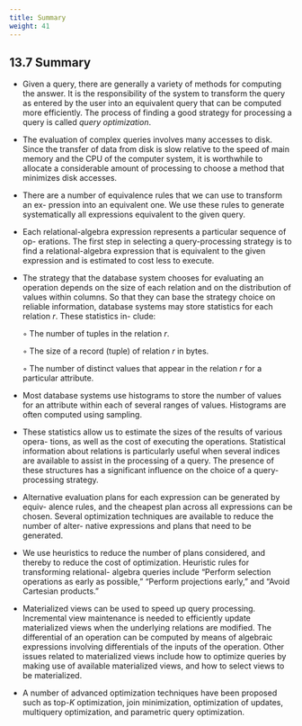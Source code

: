 ```yaml
---
title: Summary
weight: 41
---
```


## 13.7 Summary

- Given a query, there are generally a variety of methods for computing the answer. It is the responsibility of the system to transform the query as entered by the user into an equivalent query that can be computed more efficiently. The process of finding a good strategy for processing a query is called _query optimization_.

- The evaluation of complex queries involves many accesses to disk. Since the transfer of data from disk is slow relative to the speed of main memory and the CPU of the computer system, it is worthwhile to allocate a considerable amount of processing to choose a method that minimizes disk accesses.

- There are a number of equivalence rules that we can use to transform an ex- pression into an equivalent one. We use these rules to generate systematically all expressions equivalent to the given query.

- Each relational-algebra expression represents a particular sequence of op- erations. The first step in selecting a query-processing strategy is to find a relational-algebra expression that is equivalent to the given expression and is estimated to cost less to execute.  

- The strategy that the database system chooses for evaluating an operation depends on the size of each relation and on the distribution of values within columns. So that they can base the strategy choice on reliable information, database systems may store statistics for each relation _r_. These statistics in- clude:

    ◦ The number of tuples in the relation _r_.

    ◦ The size of a record (tuple) of relation _r_ in bytes.

    ◦ The number of distinct values that appear in the relation _r_ for a particular attribute.

- Most database systems use histograms to store the number of values for an attribute within each of several ranges of values. Histograms are often computed using sampling.

- These statistics allow us to estimate the sizes of the results of various opera- tions, as well as the cost of executing the operations. Statistical information about relations is particularly useful when several indices are available to assist in the processing of a query. The presence of these structures has a significant influence on the choice of a query-processing strategy.

- Alternative evaluation plans for each expression can be generated by equiv- alence rules, and the cheapest plan across all expressions can be chosen. Several optimization techniques are available to reduce the number of alter- native expressions and plans that need to be generated.

- We use heuristics to reduce the number of plans considered, and thereby to reduce the cost of optimization. Heuristic rules for transforming relational- algebra queries include “Perform selection operations as early as possible,” “Perform projections early,” and “Avoid Cartesian products.”

- Materialized views can be used to speed up query processing. Incremental view maintenance is needed to efficiently update materialized views when the underlying relations are modified. The differential of an operation can be computed by means of algebraic expressions involving differentials of the inputs of the operation. Other issues related to materialized views include how to optimize queries by making use of available materialized views, and how to select views to be materialized.

- A number of advanced optimization techniques have been proposed such as top-_K_ optimization, join minimization, optimization of updates, multiquery optimization, and parametric query optimization.

